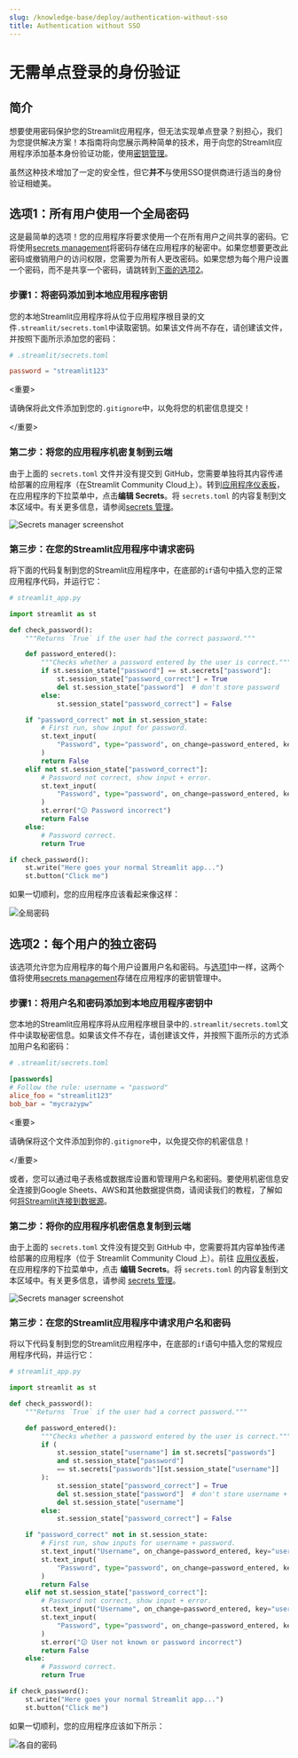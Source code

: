 ```yaml
---
slug: /knowledge-base/deploy/authentication-without-sso
title: Authentication without SSO
---
```


# 无需单点登录的身份验证

## 简介

想要使用密码保护您的Streamlit应用程序，但无法实现单点登录？别担心，我们为您提供解决方案！本指南将向您展示两种简单的技术，用于向您的Streamlit应用程序添加基本身份验证功能，使用[密钥管理](/streamlit-community-cloud/get-started/deploy-an-app/connect-to-data-sources/secrets-management)。

<Warning>

虽然这种技术增加了一定的安全性，但它**并不**与使用SSO提供商进行适当的身份验证相媲美。

</Warning>

## 选项1：所有用户使用一个全局密码

这是最简单的选项！您的应用程序将要求使用一个在所有用户之间共享的密码。它将使用[secrets management](/streamlit-community-cloud/get-started/deploy-an-app/connect-to-data-sources/secrets-management)将密码存储在应用程序的秘密中。如果您想要更改此密码或撤销用户的访问权限，您需要为所有人更改密码。如果您想为每个用户设置一个密码，而不是共享一个密码，请跳转到[下面的选项2](/knowledge-base/deploy/authentication-without-sso#option-2-individual-password-for-each-user)。

### 步骤1：将密码添加到本地应用程序密钥

您的本地Streamlit应用程序将从位于应用程序根目录的文件`.streamlit/secrets.toml`中读取密钥。如果该文件尚不存在，请创建该文件，并按照下面所示添加您的密码：

```toml
# .streamlit/secrets.toml

password = "streamlit123"
```

<重要>

请确保将此文件添加到您的`.gitignore`中，以免将您的机密信息提交！

</重要>

### 第二步：将您的应用程序机密复制到云端

由于上面的 `secrets.toml` 文件并没有提交到 GitHub，您需要单独将其内容传递给部署的应用程序（在Streamlit Community Cloud上）。转到[应用程序仪表板](https://share.streamlit.io/)，在应用程序的下拉菜单中，点击**编辑 Secrets**。将 `secrets.toml` 的内容复制到文本区域中。有关更多信息，请参阅[secrets 管理](/streamlit-community-cloud/get-started/deploy-an-app/connect-to-data-sources/secrets-management)。

![Secrets manager screenshot](/images/databases/edit-secrets.png)

### 第三步：在您的Streamlit应用程序中请求密码

将下面的代码复制到您的Streamlit应用程序中，在底部的`if`语句中插入您的正常应用程序代码，并运行它：

```python
# streamlit_app.py

import streamlit as st

def check_password():
    """Returns `True` if the user had the correct password."""

    def password_entered():
        """Checks whether a password entered by the user is correct."""
        if st.session_state["password"] == st.secrets["password"]:
            st.session_state["password_correct"] = True
            del st.session_state["password"]  # don't store password
        else:
            st.session_state["password_correct"] = False

    if "password_correct" not in st.session_state:
        # First run, show input for password.
        st.text_input(
            "Password", type="password", on_change=password_entered, key="password"
        )
        return False
    elif not st.session_state["password_correct"]:
        # Password not correct, show input + error.
        st.text_input(
            "Password", type="password", on_change=password_entered, key="password"
        )
        st.error("😕 Password incorrect")
        return False
    else:
        # Password correct.
        return True

if check_password():
    st.write("Here goes your normal Streamlit app...")
    st.button("Click me")
```

如果一切顺利，您的应用程序应该看起来像这样：

![全局密码](/images/streamlit-community-cloud/auth-without-sso-global.png)

## 选项2：每个用户的独立密码

该选项允许您为应用程序的每个用户设置用户名和密码。与[选项1](#option-1-one-global-password-for-all-users)中一样，这两个值将使用[secrets management](/streamlit-community-cloud/get-started/deploy-an-app/connect-to-data-sources/secrets-management)存储在应用程序的密钥管理中。

### 步骤1：将用户名和密码添加到本地应用程序密钥中

您本地的Streamlit应用程序将从应用程序根目录中的`.streamlit/secrets.toml`文件中读取秘密信息。如果该文件不存在，请创建该文件，并按照下面所示的方式添加用户名和密码：

```toml
# .streamlit/secrets.toml

[passwords]
# Follow the rule: username = "password"
alice_foo = "streamlit123"
bob_bar = "mycrazypw"
```

<重要>

请确保将这个文件添加到你的`.gitignore`中，以免提交你的机密信息！

</重要>

或者，您可以通过电子表格或数据库设置和管理用户名和密码。要使用机密信息安全连接到Google Sheets、AWS和其他数据提供商，请阅读我们的教程，了解如何[将Streamlit连接到数据源](/knowledge-base/tutorials/databases)。

### 第二步：将你的应用程序机密信息复制到云端

由于上面的 `secrets.toml` 文件没有提交到 GitHub 中，您需要将其内容单独传递给部署的应用程序（位于 Streamlit Community Cloud 上）。前往 [应用仪表板](https://share.streamlit.io/)，在应用程序的下拉菜单中，点击 **编辑 Secrets**。将 `secrets.toml` 的内容复制到文本区域中。有关更多信息，请参阅 [secrets 管理](/streamlit-community-cloud/get-started/deploy-an-app/connect-to-data-sources/secrets-management)。

![Secrets manager screenshot](/images/databases/edit-secrets.png)

### 第三步：在您的Streamlit应用程序中请求用户名和密码

将以下代码复制到您的Streamlit应用程序中，在底部的`if`语句中插入您的常规应用程序代码，并运行它：

```python
# streamlit_app.py

import streamlit as st

def check_password():
    """Returns `True` if the user had a correct password."""

    def password_entered():
        """Checks whether a password entered by the user is correct."""
        if (
            st.session_state["username"] in st.secrets["passwords"]
            and st.session_state["password"]
            == st.secrets["passwords"][st.session_state["username"]]
        ):
            st.session_state["password_correct"] = True
            del st.session_state["password"]  # don't store username + password
            del st.session_state["username"]
        else:
            st.session_state["password_correct"] = False

    if "password_correct" not in st.session_state:
        # First run, show inputs for username + password.
        st.text_input("Username", on_change=password_entered, key="username")
        st.text_input(
            "Password", type="password", on_change=password_entered, key="password"
        )
        return False
    elif not st.session_state["password_correct"]:
        # Password not correct, show input + error.
        st.text_input("Username", on_change=password_entered, key="username")
        st.text_input(
            "Password", type="password", on_change=password_entered, key="password"
        )
        st.error("😕 User not known or password incorrect")
        return False
    else:
        # Password correct.
        return True

if check_password():
    st.write("Here goes your normal Streamlit app...")
    st.button("Click me")
```

如果一切顺利，您的应用程序应该如下所示：

![各自的密码](/images/streamlit-community-cloud/auth-without-sso-individual.png)